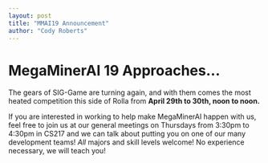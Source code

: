 ```yaml
---
layout: post
title: "MMAI19 Announcement"
author: "Cody Roberts"
---
```

# MegaMinerAI 19 Approaches...

The gears of SIG-Game are turning again, and with them comes the most heated competition this side of Rolla from **April 29th to 30th, noon to noon.**

If you are interested in working to help make MegaMinerAI happen with us, feel free to join us at our general meetings on Thursdays from 3:30pm to 4:30pm in CS217 and we can talk about putting you on one of our many development teams! _All_ majors and skill levels welcome! No experience necessary, we will teach you!

